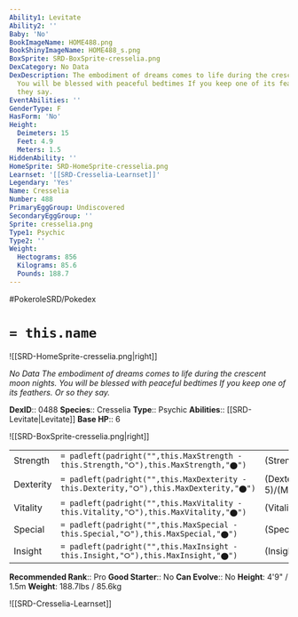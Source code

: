 ```yaml
---
Ability1: Levitate
Ability2: ''
Baby: 'No'
BookImageName: HOME488.png
BookShinyImageName: HOME488_s.png
BoxSprite: SRD-BoxSprite-cresselia.png
DexCategory: No Data
DexDescription: The embodiment of dreams comes to life during the crescent moon nights.
  You will be blessed with peaceful bedtimes If you keep one of its feathers. Or so
  they say.
EventAbilities: ''
GenderType: F
HasForm: 'No'
Height:
  Deimeters: 15
  Feet: 4.9
  Meters: 1.5
HiddenAbility: ''
HomeSprite: SRD-HomeSprite-cresselia.png
Learnset: '[[SRD-Cresselia-Learnset]]'
Legendary: 'Yes'
Name: Cresselia
Number: 488
PrimaryEggGroup: Undiscovered
SecondaryEggGroup: ''
Sprite: cresselia.png
Type1: Psychic
Type2: ''
Weight:
  Hectograms: 856
  Kilograms: 85.6
  Pounds: 188.7
---
```


#PokeroleSRD/Pokedex

# `= this.name`

![[SRD-HomeSprite-cresselia.png|right]]

*No Data*
*The embodiment of dreams comes to life during the crescent moon nights. You will be blessed with peaceful bedtimes If you keep one of its feathers. Or so they say.*

**DexID**:: 0488
**Species**:: Cresselia
**Type**:: Psychic
**Abilities**:: [[SRD-Levitate|Levitate]]
**Base HP**:: 6

![[SRD-BoxSprite-cresselia.png|right]]

|           |                                                                                        |                                          |
| --------- | -------------------------------------------------------------------------------------- | ---------------------------------------- |
| Strength  | `= padleft(padright("",this.MaxStrength - this.Strength,"⭘"),this.MaxStrength,"⬤")`    | (Strength::5)/(MaxStrength::5)   |
| Dexterity | `= padleft(padright("",this.MaxDexterity - this.Dexterity,"⭘"),this.MaxDexterity,"⬤")` | (Dexterity:: 5)/(MaxDexterity::5) |
| Vitality  | `= padleft(padright("",this.MaxVitality - this.Vitality,"⭘"),this.MaxVitality,"⬤")`    | (Vitality::7)/(MaxVitality::7)   |
| Special   | `= padleft(padright("",this.MaxSpecial - this.Special,"⭘"),this.MaxSpecial,"⬤")`       | (Special::5)/(MaxSpecial::5)     |
| Insight   | `= padleft(padright("",this.MaxInsight - this.Insight,"⭘"),this.MaxInsight,"⬤")`       | (Insight::7)/(MaxInsight::7)     |

**Recommended Rank**:: Pro
**Good Starter**:: No
**Can Evolve**:: No
**Height**: 4'9" / 1.5m
**Weight**: 188.7lbs / 85.6kg

![[SRD-Cresselia-Learnset]]